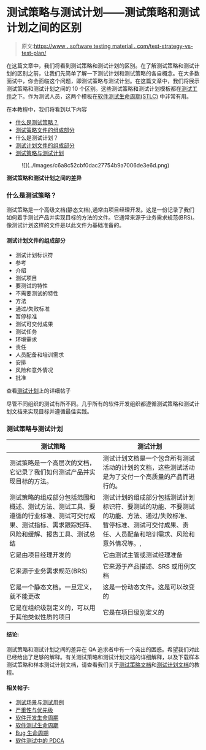 # 测试策略与测试计划——测试策略和测试计划之间的区别

> 原文:[https://www . software testing material . com/test-strategy-vs-test-plan/](https://www.softwaretestingmaterial.com/test-strategy-vs-test-plan/)

在这篇文章中，我们将看到测试策略和测试计划的区别。在了解测试策略和测试计划的区别之前，让我们先简单了解一下测试计划和测试策略的各自概念。在大多数面试中，你会面临这个问题，即测试策略与测试计划。在这篇文章中，我们将展示测试策略和测试计划之间的 10 个区别。这些测试策略和测试计划模板都在[测试工件](https://www.softwaretestingmaterial.com/test-deliverables/)之下。作为测试人员，这两个模板在[软件测试生命周期(STLC)](https://www.softwaretestingmaterial.com/stlc-software-testing-life-cycle/) 中非常有用。

在本教程中，我们将看到以下内容

*   [什么是测试策略？](/test-strategy-vs-test-plan/#What-is-a-Test-Strategy)
*   [测试策略文件的组成部分](/test-strategy-vs-test-plan/#Components-of-the-Test-Strategy-document)
*   什么是测试计划？
*   [测试计划文件的组成部分](/test-strategy-vs-test-plan/#Components-of-the-Test-Plan-document)
*   [测试策略与测试计划](/test-strategy-vs-test-plan/#Test-Strategy-vs-Test-Plan)

<figure class="wp-block-image">![](../Images/c6a8c52cbf0dac27754b9a7006de3e6d.png)</figure>

**测试策略和测试计划之间的差异**

### **什么是测试策略？**

测试策略是一个高级文档(静态文档),通常由项目经理开发。这是一份记录了我们如何着手测试产品并实现目标的方法的文件。它通常来源于业务需求规范(BRS)。像测试计划这样的文件是以此文件为基础准备的。

#### **测试计划文件的组成部分**

*   测试计划标识符
*   参考
*   介绍
*   测试项目
*   要测试的特性
*   不需要测试的特性
*   方法
*   通过/失败标准
*   暂停标准
*   测试可交付成果
*   测试任务
*   环境需求
*   责任
*   人员配备和培训需求
*   安排
*   风险和意外情况
*   批准

查看[测试计划](https://www.softwaretestingmaterial.com/test-plan-template/)上的详细帖子

尽管不同组织的测试有所不同。几乎所有的软件开发组织都遵循测试策略和测试计划文档来实现目标并遵循最佳实践。

### **测试策略与测试计划**

| 测试策略 | 测试计划 |
| --- | --- |
| 测试策略是一个高层次的文档，它记录了我们如何测试产品并实现目标的方法。 | 测试计划文档是一个包含所有测试活动的计划的文档，这些测试活动是为了交付一个高质量的产品而进行的。 |
| 测试策略的组成部分包括范围和概述、测试方法、测试工具、要遵循的行业标准、测试可交付成果、测试指标、需求跟踪矩阵、风险和缓解、报告工具、测试总结 | 测试计划的组成部分包括测试计划标识符、要测试的功能、不要测试的功能、方法、通过/失败标准、暂停标准、测试可交付成果、责任、人员配备和培训需求、风险和意外情况等。, |
| 它是由项目经理开发的 | 它由测试主管或测试经理准备 |
| 它来源于业务需求规范(BRS) | 它来源于产品描述、SRS 或用例文档 |
| 它是一个静态文档。一旦定义，就不能更改 | 这是一份动态文件。这是可以改变的 |
| 它是在组织级别定义的，可以用于其他类似性质的项目 | 它是在项目级别定义的 |

#### 结论:

测试策略和测试计划之间的差异在 QA 追求者中有一个突出的困惑。希望我们对此已经给出了足够的解释。有关测试策略和测试计划文档的详细解释，以及下载样本测试策略和样本测试计划文档，请查看我们关于[测试策略文档](https://www.softwaretestingmaterial.com/test-strategy/)和[测试计划文档](https://www.softwaretestingmaterial.com/test-plan-template/)的教程。

#### **相关帖子:**

*   [测试场景与测试用例](https://www.softwaretestingmaterial.com/test-scenario-vs-test-case/)
*   [严重性与优先级](https://www.softwaretestingmaterial.com/what-is-the-difference-between-severity-and-priority-in-software-testing/)
*   [软件开发生命周期](https://www.softwaretestingmaterial.com/sdlc-software-development-life-cycle/)
*   [软件测试生命周期](https://www.softwaretestingmaterial.com/stlc-software-testing-life-cycle/)
*   [Bug 生命周期](https://www.softwaretestingmaterial.com/bug-life-cycle/)
*   [软件测试中的 PDCA](https://www.softwaretestingmaterial.com/pdca-cycle/)
